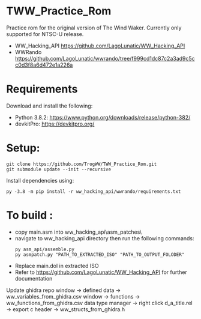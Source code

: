 # TWW_Practice_Rom

Practice rom for the original version of The Wind Waker. Currently only supported for NTSC-U release.

- WW_Hacking_API https://github.com/LagoLunatic/WW_Hacking_API
- WWRando https://github.com/LagoLunatic/wwrando/tree/f999cd1dc87c2a3ad9c5cc0d3f8a6d472e1a226a 

# Requirements
Download and install the following:

- Python 3.8.2: https://www.python.org/downloads/release/python-382/
- devkitPro: https://devkitpro.org/

# Setup:
```
git clone https://github.com/TrogWW/TWW_Practice_Rom.git
git submodule update --init --recursive
```
Install dependencies using:
```
py -3.8 -m pip install -r ww_hacking_api/wwrando/requirements.txt
```
# To build :
- copy main.asm into ww_hacking_api\asm_patches\
- navigate to ww_hacking_api directory then run the following commands:
  ```
  py asm_api/assemble.py
  py asmpatch.py "PATH_TO_EXTRACTED_ISO" "PATH_TO_OUTPUT_FOLODER"
  ```
- Replace main.dol in extracted ISO
- Refer to https://github.com/LagoLunatic/WW_Hacking_API for further documentation

Update ghidra repo
  window -> defined data -> ww_variables_from_ghidra.csv
  window -> functions -> ww_functions_from_ghidra.csv
  data type manager -> right click d_a_title.rel -> export c header -> ww_structs_from_ghidra.h
